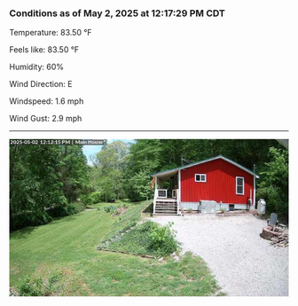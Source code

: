 ### Conditions as of May 2, 2025 at 12:17:29 PM CDT 

Temperature: 83.50 &deg;F

Feels like: 83.50 &deg;F

Humidity: 60%

Wind Direction: E

Windspeed: 1.6 mph

Wind Gust: 2.9 mph

---

<img src="./images/latest.jpeg"/>

